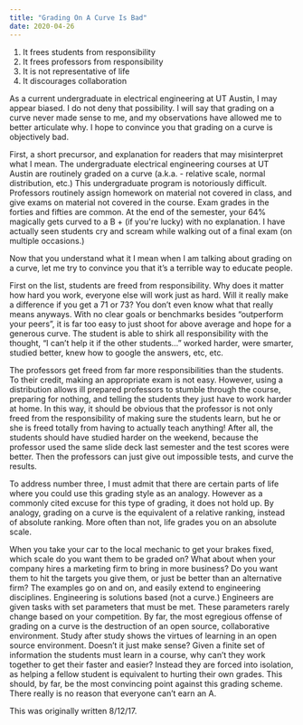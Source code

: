 ```yaml
---
title: "Grading On A Curve Is Bad"
date: 2020-04-26
---
```


1. It frees students from responsibility
2. It frees professors from responsibility
3. It is not representative of life
4. It discourages collaboration

As a current undergraduate in electrical engineering at UT Austin, I may appear biased. I do not deny that possibility. I will say that grading on a curve never made sense to me, and my observations have allowed me to better articulate why. I hope to convince you that grading on a curve is objectively bad.

First, a short precursor, and explanation for readers that may misinterpret what I mean. The undergraduate electrical engineering courses at UT Austin are routinely graded on a curve (a.k.a. - relative scale, normal distribution, etc.) This undergraduate program is notoriously difficult. Professors routinely assign homework on material not covered in class, and give exams on material not covered in the course. Exam grades in the forties and fifties are common. At the end of the semester, your 64% magically gets curved to a B + (if you're lucky) with no explanation. I have actually seen students cry and scream while walking out of a final exam (on multiple occasions.)

Now that you understand what it I mean when I am talking about grading on a curve, let me try to convince you that it’s a terrible way to educate people.

First on the list, students are freed from responsibility. Why does it matter how hard you work, everyone else will work just as hard. Will it really make a difference if you get a 71 or 73? You don’t even know what that really means anyways. With no clear goals or benchmarks besides “outperform your peers”, it is far too easy to just shoot for above average and hope for a generous curve. The student is able to shirk all responsibility with the thought, “I can’t help it if the other students…” worked harder, were smarter, studied better, knew how to google the answers, etc, etc.

The professors get freed from far more responsibilities than the students. To their credit, making an appropriate exam is not easy. However, using a distribution allows ill prepared professors to stumble through the course, preparing for nothing, and telling the students they just have to work harder at home. In this way, it should be obvious that the professor is not only freed from the responsibility of making sure the students learn, but he or she is freed totally from having to actually teach anything! After all, the students should have studied harder on the weekend, because the professor used the same slide deck last semester and the test scores were better. Then the professors can just give out impossible tests, and curve the results.

To address number three, I must admit that there are certain parts of life where you could use this grading style as an analogy. However as a commonly cited excuse for this type of grading, it does not hold up. By analogy, grading on a curve is the equivalent of  a relative ranking, instead of absolute ranking. More often than not, life grades you on an absolute scale. 

When you take your car to the local mechanic to get your brakes fixed, which scale do you want them to be graded on? What about when your company hires a marketing firm to bring in more business? Do you want them to hit the targets you give them, or just be better than an alternative firm? The examples go on and on, and easily extend to engineering disciplines. Engineering is solutions based (not a curve.) Engineers are given tasks with set parameters that must be met. These parameters rarely change based on your competition.
By far, the most egregious offense of grading on a curve is the destruction of an open source, collaborative environment. Study after study shows the virtues of learning in an open source environment. Doesn’t it just make sense? Given a finite set of information the students must learn in a course, why can’t they work together to get their faster and easier? Instead they are forced into isolation, as helping a fellow student is equivalent to hurting their own grades. This should, by far, be the most convincing point against this grading scheme. There really is no reason that everyone can’t earn an A.

This was originally written 8/12/17.
